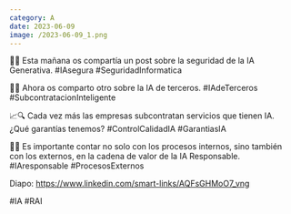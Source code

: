 ```yaml
--- 
category: A 
date: 2023-06-09 
image: /2023-06-09_1.png 
--- 
```


🔐🧠 Esta mañana os compartía un post sobre la seguridad de la IA Generativa. #IAsegura #SeguridadInformatica

💼🤖 Ahora os comparto otro sobre la IA de terceros. #IAdeTerceros #SubcontratacionInteligente

📈🔍 Cada vez más las empresas subcontratan servicios que tienen IA. ¿Qué garantías tenemos? #ControlCalidadIA #GarantiasIA

🔄🔗 Es importante contar no solo con los procesos internos, sino también con los externos, en la cadena de valor de la IA Responsable. #IAresponsable #ProcesosExternos

Diapo: https://www.linkedin.com/smart-links/AQFsGHMoO7_vng

#IA #RAI